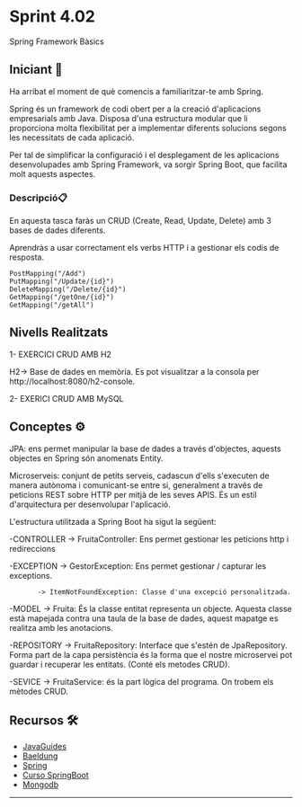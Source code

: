 # Sprint 4.02

Spring Framework Bàsics

## Iniciant 🚀

Ha arribat el moment de què comencis a familiaritzar-te amb Spring.

Spring és un framework de codi obert per a la creació d'aplicacions empresarials amb Java. Disposa d'una estructura modular que li proporciona molta flexibilitat per a implementar diferents solucions segons les necessitats de cada aplicació.

Per tal de simplificar la configuració i el desplegament de les aplicacions desenvolupades amb Spring Framework, va sorgir Spring Boot, que facilita molt aquests aspectes.

### Descripció📋

En aquesta tasca faràs un CRUD (Create, Read, Update, Delete) amb 3 bases de dades diferents.

Aprendràs a usar correctament els verbs HTTP i a gestionar els codis de resposta.

```
PostMapping("/Add")
PutMapping("/Update/{id}")
DeleteMapping("/Delete/{id}")
GetMapping("/getOne/{id}")
GetMapping("/getAll")
```
## Nivells Realitzats

1- EXERCICI CRUD AMB H2

H2-> Base de dades en memòria. Es pot visualitzar a la consola per http://localhost:8080/h2-console. 

2- EXERICI CRUD AMB MySQL


## Conceptes ⚙️

JPA: ens permet manipular la base de dades a través d'objectes, aquests objectes en Spring són anomenats Entity. 

Microserveis: conjunt de petits serveis, cadascun d'ells s'executen de manera autònoma i comunicant-se entre si, generalment a través de peticions REST sobre HTTP per mitjà de les seves APIS. És un estil d'arquitectura per desenvolupar l'aplicació.


L'estructura utilitzada a Spring Boot ha sigut la següent:

-CONTROLLER -> FruitaController: Ens permet gestionar les peticions http i redireccions

-EXCEPTION -> GestorException: Ens permet gestionar / capturar les exceptions.

           -> ItemNotFoundException: Classe d'una excepció personalitzada.
           
-MODEL -> Fruita: És la classe entitat representa un objecte. Aquesta classe està mapejada contra una taula de la base de dades, aquest mapatge es realitza amb les anotacions.

-REPOSITORY -> FruitaRepository: Interface que s'estén de JpaRepository. Forma part de la capa persistència és la forma que el nostre microservei pot guardar i recuperar les entitats. (Conté els metodes CRUD).

-SEVICE -> FruitaService: és la part lògica del programa. On trobem els mètodes CRUD.

## Recursos 🛠️

* [JavaGuides](https://www.javaguides.net/p/spring-boot-tutorial.html) 
* [Baeldung](https://www.baeldung.com/spring-boot-h2-database) 
* [Spring](https://www.youtube.com/watch?v=ez6FNBdCUB0&list=PL-A7l3GTDnp1YkBwslsdzuJKF55cISdSD)
* [Curso SpringBoot](https://spring.io/guides/gs/accessing-data-mysql/)
* [Mongodb](https://www.javadevjournal.com/spring-boot/spring-boot-with-mongodb/)

---

